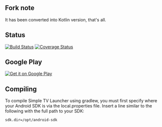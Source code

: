 Fork note
----------------
It has been converted into Kotlin version, that's all.

Status
----------------

  [![Build Status](https://travis-ci.org/alescdb/LauncherTV.svg?branch=master)](https://travis-ci.org/alescdb/LauncherTV)
  [![Coverage Status](https://coveralls.io/repos/github/alescdb/LauncherTV/badge.svg)](https://coveralls.io/github/alescdb/LauncherTV) 

Google Play
----------------

[![Get it on Google Play][2]][1]

  [1]: https://play.google.com/store/apps/details?id=org.cosinus.launchertv
  [2]: https://developer.android.com/images/brand/en_generic_rgb_wo_60.png


Compiling
----------------

To compile Simple TV Launcher using gradlew, you must first specify where
your Android SDK is via the local.properties file. Insert a line
similar to the following with the full path to your SDK:

```
sdk.dir=/opt/android-sdk
```
